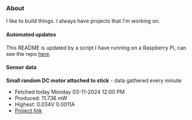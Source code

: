 ### About
I like to build things. I always have projects that I'm working on.

#### Automated updates
This README is updated by a script I have running on a Raspberry Pi, can see the repo [here](https://github.com/jdc-cunningham/raspi-git-repo-updater).

#### Sensor data


**Small random DC motor attached to stick** - data gathered every minute
- Fetched today Monday 03-11-2024 12:00 PM
- Produced: 11.736 mW
- Highest: 0.034V 0.0011A
- [Project link](https://github.com/jdc-cunningham/turbine-raspi)